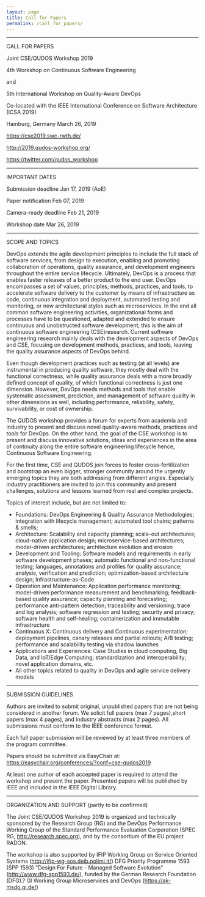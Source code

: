 ```yaml
---
layout: page
title: Call for Papers
permalink: /call_for_papers/
---
```




------------------------------------------------------------------------------------------
CALL FOR PAPERS

Joint CSE/QUDOS Workshop 2019

4th Workshop on Continuous Software Engineering 

and 

 5th International Workshop on Quality-Aware DevOps

Co-located with the
           IEEE International Conference on Software Architecture (ICSA 2019)

Hamburg, Germany
March 26, 2019

https://cse2019.swc-rwth.de/

http://2019.qudos-workshop.org/

https://twitter.com/qudos_workshop

------------------------------------------------------------------------------------------
IMPORTANT DATES

Submission deadline              Jan 17, 2019 (AoE)

Paper notification                    Feb 07, 2019

Camera-ready deadline                 Feb 21, 2019

Workshop date                         Mar 26, 2019

------------------------------------------------------------------------------------------

SCOPE AND TOPICS

DevOps extends the agile development principles to include the full stack of software services, from design to execution, enabling and promoting collaboration of operations, quality assurance, and development engineers throughout the entire service lifecycle. Ultimately, DevOps is a process that enables faster releases of a better product to the end user. DevOps encompasses a set of values, principles, methods, practices, and tools, to accelerate software delivery to the customer by means of infrastructure as code, continuous integration and deployment, automated testing and monitoring, or new architectural styles such as microservices. In the end all common software engineering activities, organizational forms and processes have to be questioned, adapted and extended to ensure continuous and unobstructed software development, this is the aim of continuous software engineering (CSE)research. Current software engineering research mainly deals with the development aspects of DevOps and CSE, focusing on development methods, practices, and tools, leaving the quality assurance aspects of DevOps behind.

Even though development practices such as testing (at all levels) are instrumental in producing quality software, they mostly deal with the functional correctness, while quality assurance deals with a more broadly defined concept of quality, of which functional correctness is just one dimension. However, DevOps needs methods and tools that enable systematic assessment, prediction, and management of software quality in other dimensions as well, including performance, reliability, safety, survivability, or cost of ownership.

The QUDOS workshop provides a forum for experts from academia and industry to present and discuss novel quality-aware methods, practices and tools for DevOps. On the other hand, the goal of the CSE workshop is to present and discuss innovative solutions, ideas and experiences in the area of continuity along the entire software engineering lifecycle hence, Continuous Software Engineering. 

For the first time, CSE and QUDOS join forces to foster cross-fertilization and bootstrap an even bigger, stronger community around the urgently emerging topics they are both addressing from different angles. Especially industry practitioners are invited to join this community and present challenges, solutions and lessons learned from real and complex projects.

Topics of interest include, but are not limited to:
 * Foundations: DevOps Engineering & Quality Assurance Methodologies; integration with lifecycle management; automated tool chains; patterns & smells;
 * Architecture: Scalability and capacity planning; scale-out architectures;
   cloud-native application design; microservice-based architectures; model-driven architectures; architecture evolution and erosion
 * Development and Tooling: Software models and requirements in early
   software development phases; automatic functional and non-functional testing; languages, annotations and profiles for quality assurance; analysis, verification and prediction; optimization-based architecture design; Infrastructure-as-Code
 * Operation and Maintenance: Application performance monitoring; model-driven
   performance measurement and benchmarking; feedback-based quality assurance; capacity planning and forecasting; performance anti-pattern detection; traceability and versioning; trace and log analysis; software regression and testing; security and privacy; software health and self-healing; containerization and immutable infrastructure
 * Continuous X: Continuous delivery and Continuous experimentation; deployment pipelines, canary releases and partial rollouts; A/B testing; performance and scalability testing via shadow launches
 * Applications and Experiences: Case Studies in cloud computing, Big Data, and IoT/Edge Computing; standardization and interoperability; novel application domains, etc.
 * All other topics related to quality in DevOps and agile service delivery models

------------------------------------------------------------------------------------------

SUBMISSION GUIDELINES

Authors are invited to submit original, unpublished papers that are not being considered in another forum.  We solicit full papers (max 7 pages),short papers (max 4 pages), and industry abstracts (max 2 pages). All submissions must conform to the IEEE conference format. 

Each full paper submission will be reviewed by at least three members of the program committee.

Papers should be submitted via EasyChair at:
https://easychair.org/conferences/?conf=cse-qudos2019

At least one author of each accepted paper is required to attend the workshop and present the paper. Presented papers will be published by IEEE and included in the IEEE Digital Library.

------------------------------------------------------------------------
ORGANIZATION AND SUPPORT (partly to be confirmed)

The Joint CSE/QUDOS Workshop 2019 is organized and technically sponsored by the Research Group (RG) and the DevOps Performance Working Group of the Standard Performance Evaluation Corporation (SPEC RG, http://research.spec.org), and by the consortium of the EU project RADON.

The workshop is also supported by 
IFIP Working Group on Service Oriented Systems (http://ifip-wg-sos.deib.polimi.it/) 
DFG Priority Programme 1593 (SPP 1593) "Design For Future - Managed Software
Evolution" (http://www.dfg-spp1593.de/), funded by the German Research
Foundation (DFG).?
GI Working Group Microservices and DevOps (https://ak-msdo.gi.de/)

